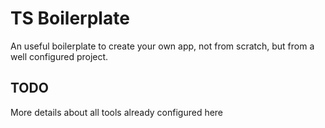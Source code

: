 # TS Boilerplate

An useful boilerplate to create your own app, not from scratch, but from a well configured project.

## TODO

More details about all tools already configured here
